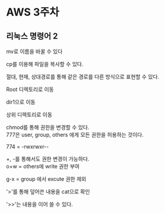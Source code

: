 # AWS 3주차

## 리눅스 명령어 2

mv로 이름을 바꿀 수 있다   

cp를 이용해 파일을 복사할 수 있다.    

절대, 현재, 상대경로를 통해 같은 경로를 다른 방식으로 표현할 수 있다.    

Root 디렉토리로 이동    

dir1으로 이동    

상위 디렉토리로 이동    

chmod를 통해 권한을 변경할 수 있다.     
777은 user, group, others 에게 모든 권한을 허용하는 것이다.    

774 = -rwxrwxr--    

+, -를 통해서도 권한 변경이 가능하다.    
o+w = others에 write 권한 부여     

g-x = group 에서 excute 권한 제외    

'>'를 통해 덮어쓴 내용을 cat으로 확인     

'>>'는 내용을 이어 쓸 수 있다.    

